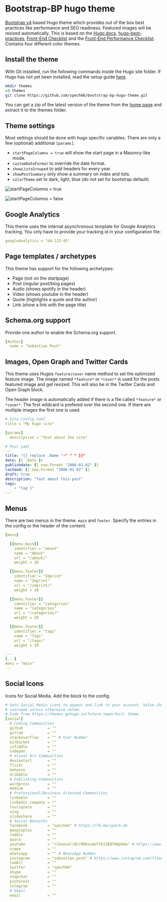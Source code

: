 # Bootstrap-BP hugo theme

[Bootstrap v4](https://getbootstrap.com/) based Hugo theme which provides out of the box best practices like performance and SEO readiness. Featured images will be resized automatically. This is based on the [Hugo docs](https://gohugo.io/templates/homepage/), [hugo-best-practices](https://github.com/spech66/hugo-best-practices), [Front-End Checklist](https://github.com/thedaviddias/Front-End-Checklist) and the [Front-End Performance Checklist](https://github.com/thedaviddias/Front-End-Performance-Checklist). Contains four different color themes.

## Install the theme

With Git installed, run the following commands inside the Hugo site folder. If Hugo has not yet been installed, read the setup guide [here](https://gohugo.io/overview/installing/).

```sh
mkdir themes
cd themes
git clone https://github.com/spech66/bootstrap-bp-hugo-theme.git
```

You can get a zip of the latest version of the theme from the [home page](https://github.com/spech66/bootstrap-bp-hugo-theme) and extract it to the themes folder.

## Theme settings

Most settings should be done with hugo specific variables. There are only a few (optional) additional `[params]`.

* `startPageColumns = true` will show the start page in a Masonry-like mode.
* `customDateFormat` to override the date format.
* `showListsGrouped` to add headers for every year.
* `showPostSummary` only show a summary on index and lists.
* `colorTheme` set to dark, light, blue (do not set for bootstrap default)

![startPageColumns = true](https://raw.githubusercontent.com/spech66/bootstrap-bp-hugo-theme/master/images/tn.png)

![startPageColumns = false](https://raw.githubusercontent.com/spech66/bootstrap-bp-hugo-theme/master/images/tn2.png)

## Google Analytics

This theme uses the internal asynchronous template for Google Analytics tracking. You only have to provide your tracking id in your configuration file:

```yaml
googleAnalytics = "UA-123-45"
```

## Page templates / archetypes

This theme has support for the following archetypes:

* Page (not on the startpage)
* Post (regular post/blog pages)
* Audio (shows spotify in the header)
* Video (shows youtube in the header)
* Quote (highlights a quote and the author)
* Link (show a link with the page title)

## Schema.org support

Provide one author to enable the Schema.org support.

```yaml
[Author]  
  name = "Sebastian Pech"
```

## Images, Open Graph and Twitter Cards

This theme uses Hugos `feature/cover` name method to set the optimized feature image. The image named `*feature*` or `*cover*` is used for the posts featured image and get resized. This will also be in the Twitter Cards and Open Graph block.

The header image is automatically added if there is a file called `*feature*` or `*cover*`. The first wildcard is prefered over the second one. If there are multiple images the first one is used.

```yaml
# Site Config toml
title = "My hugo site"

[params]
  description = "Text about the site"

# Post yaml
---
title: "{{ replace .Name "-" " " }}"
date: {{ .Date }}
publishdate: {{ now.Format "2006-01-02" }}
lastmod: {{ now.Format "2006-01-02" }}
draft: true
description: "Text about this post"
tags:
    - "tag 1"
---
```

## Menus

There are two menus in the theme. `main` and `footer`. Specify the entries in the config or the header of the content.

```yaml
[menu]

  [[menu.main]]
    identifier = "about"
    name = "About"
    url = "/about/"
    weight = 10

  [[menu.footer]]
    identifier = "Imprint"
    name = "Imprint"
    url = "/imprint/"
    weight = 10

  [[menu.footer]]
    identifier = "categories"
    name = "Categories"
    url = "/categories/"
    weight = 20

  [[menu.footer]]
    identifier = "tags"
    name = "Tags"
    url = "/tags/"
    weight = 30
```

```yaml
---
[...]
menu = "main"
---
```

## Social Icons

Icons for Social Media. Add the block to the config.

```yaml
# Sets Social Media icons to appear and link to your account. Value should be your
# username unless otherwise noted.
# Code from https://themes.gohugo.io/future-imperfect/ theme
[social]
  # Coding Communities
  github           = ""
  gitlab           = ""
  stackoverflow    = "" # User Number
  bitbucket        = ""
  jsfiddle         = ""
  codepen          = ""
  # Visual Art Communities
  deviantart       = ""
  flickr           = ""
  behance          = ""
  dribbble         = ""
  # Publishing Communities
  wordpress        = ""
  medium           = ""
  # Professional/Business Oriented Communities
  linkedin         = ""
  linkedin_company = ""
  foursquare       = ""
  xing             = ""
  slideshare       = ""
  # Social Networks
  facebook         = "spechde" # https://fb.me/spech.de
  googleplus       = ""
  reddit           = ""
  quora            = ""
  youtube          = "/channel/UCrRRKovAoTYGIIB9T08pbHw" # https://www.youtube.com/channel/UCrRRKovAoTYGIIB9T08pbHw
  vimeo            = ""
  whatsapp         = "" # WhatsApp Number
  instagram        = "sebastian_pech" # https://www.instagram.com/flowartsde/
  tumblr           = ""
  twitter          = "spech84"
  skype            = ""
  snapchat         = ""
  pinterest        = ""
  telegram         = ""
  # Email
  email            = ""
```
